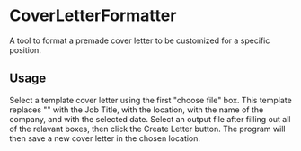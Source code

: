 # CoverLetterFormatter
A tool to format a premade cover letter to be customized for a specific position.

## Usage
Select a template cover letter using the first "choose file" box. 
This template replaces "<Position Here>" with the Job Title, <Metro Area> with the location, <Company Name> with the name of the company, and <Availability Date> with the selected date.
Select an output file after filling out all of the relavant boxes, then click the Create Letter button. The program will then save a new cover letter in the chosen location.
